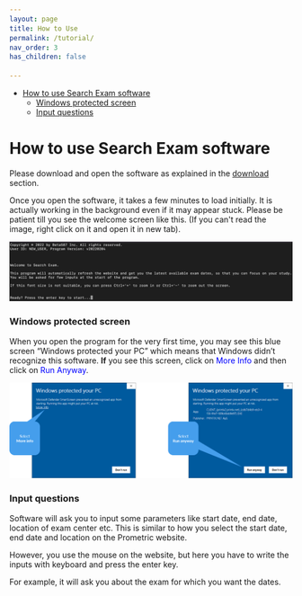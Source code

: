 ```yaml
---
layout: page
title: How to Use
permalink: /tutorial/
nav_order: 3
has_children: false

---
```

- [How to use Search Exam software](#how-to-use-search-exam-software)
    - [Windows protected screen](#windows-protected-screen)
    - [Input questions](#input-questions)

# How to use Search Exam software

Please download and open the software as explained in the [download](../download) section.


Once you open the software, it takes a few minutes to load initially. It is actually working in the background even if it may appear stuck. Please be patient till you see the welcome screen like this.
(If you can't read the image, right click on it and open it in new tab).

![welScreen](images/welcome_screen.png)

### Windows protected screen
When you open the program for the very first time, you may see this blue screen “Windows protected your PC” which means that Windows didn’t recognize this software. **If** you see this screen, click on <span style="color:blue">More Info</span>  and then click on <span style="color:blue">Run Anyway</span>.

![winProtectedScreen](images/windows_defender_smartscreen.png)

### Input questions

Software will ask you to input some parameters like start date, end date, location of exam center etc. This is similar to how you select the start date, end date and location on the Prometric website.

However, you use the mouse on the website, but here you have to write the inputs with keyboard and press the enter key.


For example, it will ask you about the exam for which you want the dates. 